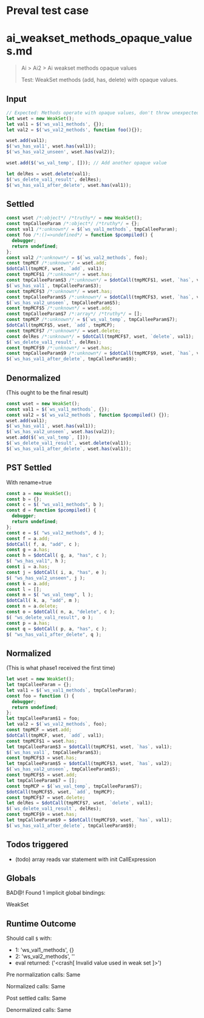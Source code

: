 # Preval test case

# ai_weakset_methods_opaque_values.md

> Ai > Ai2 > Ai weakset methods opaque values
>
> Test: WeakSet methods (add, has, delete) with opaque values.

## Input

`````js filename=intro
// Expected: Methods operate with opaque values, don't throw unexpectedly.
let wset = new WeakSet();
let val1 = $('ws_val1_methods', {});
let val2 = $('ws_val2_methods', function foo(){});

wset.add(val1);
$('ws_has_val1', wset.has(val1));
$('ws_has_val2_unseen', wset.has(val2));

wset.add($('ws_val_temp', [])); // Add another opaque value

let delRes = wset.delete(val1);
$('ws_delete_val1_result', delRes);
$('ws_has_val1_after_delete', wset.has(val1));
`````


## Settled


`````js filename=intro
const wset /*:object*/ /*truthy*/ = new WeakSet();
const tmpCalleeParam /*:object*/ /*truthy*/ = {};
const val1 /*:unknown*/ = $(`ws_val1_methods`, tmpCalleeParam);
const foo /*:()=>undefined*/ = function $pcompiled() {
  debugger;
  return undefined;
};
const val2 /*:unknown*/ = $(`ws_val2_methods`, foo);
const tmpMCF /*:unknown*/ = wset.add;
$dotCall(tmpMCF, wset, `add`, val1);
const tmpMCF$1 /*:unknown*/ = wset.has;
const tmpCalleeParam$3 /*:unknown*/ = $dotCall(tmpMCF$1, wset, `has`, val1);
$(`ws_has_val1`, tmpCalleeParam$3);
const tmpMCF$3 /*:unknown*/ = wset.has;
const tmpCalleeParam$5 /*:unknown*/ = $dotCall(tmpMCF$3, wset, `has`, val2);
$(`ws_has_val2_unseen`, tmpCalleeParam$5);
const tmpMCF$5 /*:unknown*/ = wset.add;
const tmpCalleeParam$7 /*:array*/ /*truthy*/ = [];
const tmpMCP /*:unknown*/ = $(`ws_val_temp`, tmpCalleeParam$7);
$dotCall(tmpMCF$5, wset, `add`, tmpMCP);
const tmpMCF$7 /*:unknown*/ = wset.delete;
const delRes /*:unknown*/ = $dotCall(tmpMCF$7, wset, `delete`, val1);
$(`ws_delete_val1_result`, delRes);
const tmpMCF$9 /*:unknown*/ = wset.has;
const tmpCalleeParam$9 /*:unknown*/ = $dotCall(tmpMCF$9, wset, `has`, val1);
$(`ws_has_val1_after_delete`, tmpCalleeParam$9);
`````


## Denormalized
(This ought to be the final result)

`````js filename=intro
const wset = new WeakSet();
const val1 = $(`ws_val1_methods`, {});
const val2 = $(`ws_val2_methods`, function $pcompiled() {});
wset.add(val1);
$(`ws_has_val1`, wset.has(val1));
$(`ws_has_val2_unseen`, wset.has(val2));
wset.add($(`ws_val_temp`, []));
$(`ws_delete_val1_result`, wset.delete(val1));
$(`ws_has_val1_after_delete`, wset.has(val1));
`````


## PST Settled
With rename=true

`````js filename=intro
const a = new WeakSet();
const b = {};
const c = $( "ws_val1_methods", b );
const d = function $pcompiled() {
  debugger;
  return undefined;
};
const e = $( "ws_val2_methods", d );
const f = a.add;
$dotCall( f, a, "add", c );
const g = a.has;
const h = $dotCall( g, a, "has", c );
$( "ws_has_val1", h );
const i = a.has;
const j = $dotCall( i, a, "has", e );
$( "ws_has_val2_unseen", j );
const k = a.add;
const l = [];
const m = $( "ws_val_temp", l );
$dotCall( k, a, "add", m );
const n = a.delete;
const o = $dotCall( n, a, "delete", c );
$( "ws_delete_val1_result", o );
const p = a.has;
const q = $dotCall( p, a, "has", c );
$( "ws_has_val1_after_delete", q );
`````


## Normalized
(This is what phase1 received the first time)

`````js filename=intro
let wset = new WeakSet();
let tmpCalleeParam = {};
let val1 = $(`ws_val1_methods`, tmpCalleeParam);
const foo = function () {
  debugger;
  return undefined;
};
let tmpCalleeParam$1 = foo;
let val2 = $(`ws_val2_methods`, foo);
const tmpMCF = wset.add;
$dotCall(tmpMCF, wset, `add`, val1);
const tmpMCF$1 = wset.has;
let tmpCalleeParam$3 = $dotCall(tmpMCF$1, wset, `has`, val1);
$(`ws_has_val1`, tmpCalleeParam$3);
const tmpMCF$3 = wset.has;
let tmpCalleeParam$5 = $dotCall(tmpMCF$3, wset, `has`, val2);
$(`ws_has_val2_unseen`, tmpCalleeParam$5);
const tmpMCF$5 = wset.add;
let tmpCalleeParam$7 = [];
const tmpMCP = $(`ws_val_temp`, tmpCalleeParam$7);
$dotCall(tmpMCF$5, wset, `add`, tmpMCP);
const tmpMCF$7 = wset.delete;
let delRes = $dotCall(tmpMCF$7, wset, `delete`, val1);
$(`ws_delete_val1_result`, delRes);
const tmpMCF$9 = wset.has;
let tmpCalleeParam$9 = $dotCall(tmpMCF$9, wset, `has`, val1);
$(`ws_has_val1_after_delete`, tmpCalleeParam$9);
`````


## Todos triggered


- (todo) array reads var statement with init CallExpression


## Globals


BAD@! Found 1 implicit global bindings:

WeakSet


## Runtime Outcome


Should call `$` with:
 - 1: 'ws_val1_methods', {}
 - 2: 'ws_val2_methods', '<function>'
 - eval returned: ('<crash[ Invalid value used in weak set ]>')

Pre normalization calls: Same

Normalized calls: Same

Post settled calls: Same

Denormalized calls: Same
